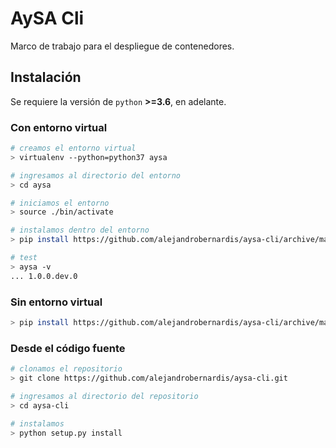 # AySA Cli

Marco de trabajo para el despliegue de contenedores.

## Instalación

Se requiere la versión de `python` **>=3.6**, en adelante.

### Con entorno virtual

```bash
# creamos el entorno virtual
> virtualenv --python=python37 aysa

# ingresamos al directorio del entorno
> cd aysa

# iniciamos el entorno
> source ./bin/activate

# instalamos dentro del entorno
> pip install https://github.com/alejandrobernardis/aysa-cli/archive/master.zip

# test
> aysa -v
... 1.0.0.dev.0
```

### Sin entorno virtual

```bash
> pip install https://github.com/alejandrobernardis/aysa-cli/archive/master.zip
```

### Desde el código fuente

```bash
# clonamos el repositorio
> git clone https://github.com/alejandrobernardis/aysa-cli.git

# ingresamos al directorio del repositorio
> cd aysa-cli

# instalamos
> python setup.py install
```
